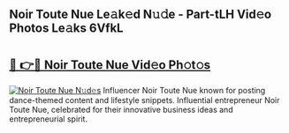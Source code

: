 ## Noir Toute Nue Le𝚊k𝚎d N𝚞𝚍e - Part-tLH Vid𝚎o Photos Le𝚊ks 6VfkL

# <h2><a href="http://fb4xm6.evod.top/?m=Noir+Toute+Nue">🔗 👉🔴 Noir Toute Nue Vid𝚎o Ph𝚘t𝚘s</a></h2>

[![Noir Toute Nue N𝚞d𝚎s](https://i.imgur.com/8V9OHl7.gif)](http://fb4xm6.evod.top/?m=Noir+Toute+Nue)
Influencer Noir Toute Nue known for posting dance-themed content and lifestyle snippets. Influential entrepreneur Noir Toute Nue, celebrated for their innovative business ideas and entrepreneurial spirit. 
